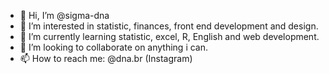 - 👋 Hi, I’m @sigma-dna
- 👀 I’m interested in statistic, finances, front end development and design.
- 🌱 I’m currently learning statistic, excel, R, English and web development.
- 💞️ I’m looking to collaborate on anything i can.
- 📫 How to reach me: @dna.br (Instagram)

<!---
sigma-dna/sigma-dna is a ✨ special ✨ repository because its `README.md` (this file) appears on your GitHub profile.
You can click the Preview link to take a look at your changes.
--->
